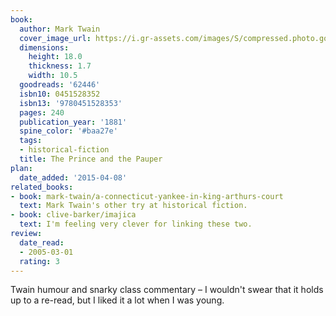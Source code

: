 ```yaml
---
book:
  author: Mark Twain
  cover_image_url: https://i.gr-assets.com/images/S/compressed.photo.goodreads.com/books/1376406798l/62446.jpg
  dimensions:
    height: 18.0
    thickness: 1.7
    width: 10.5
  goodreads: '62446'
  isbn10: 0451528352
  isbn13: '9780451528353'
  pages: 240
  publication_year: '1881'
  spine_color: '#baa27e'
  tags:
  - historical-fiction
  title: The Prince and the Pauper
plan:
  date_added: '2015-04-08'
related_books:
- book: mark-twain/a-connecticut-yankee-in-king-arthurs-court
  text: Mark Twain's other try at historical fiction.
- book: clive-barker/imajica
  text: I'm feeling very clever for linking these two.
review:
  date_read:
  - 2005-03-01
  rating: 3
---
```


Twain humour and snarky class commentary – I wouldn't swear that it holds up to a re-read, but I liked it a lot when I
was young.
